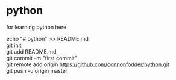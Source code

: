 # python  
for learning python here

echo "# python" >> README.md  
git init  
git add README.md  
git commit -m "first commit"  
git remote add origin https://github.com/connonfodder/python.git  
git push -u origin master  

